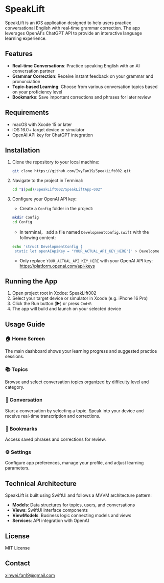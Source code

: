 # SpeakLift

SpeakLift is an iOS application designed to help users practice conversational English with real-time grammar correction. The app leverages OpenAI's ChatGPT API to provide an interactive language learning experience.

## Features

- **Real-time Conversations**: Practice speaking English with an AI conversation partner
- **Grammar Correction**: Receive instant feedback on your grammar and pronunciation
- **Topic-based Learning**: Choose from various conversation topics based on your proficiency level
- **Bookmarks**: Save important corrections and phrases for later review

## Requirements

- macOS with Xcode 15 or later
- iOS 16.0+ target device or simulator
- OpenAI API key for ChatGPT integration

## Installation

1. Clone the repository to your local machine:
   ```sh
   git clone https://github.com/IvyFan19/SpeakLift002.git
   ```

2. Navigate to the project in Terminal:
   ```sh
   cd "$(pwd)/SpeakLift002/SpeakLiftApp-002"
   ```

3. Configure your OpenAI API key:
   - Create a `Config` folder in the project: 
   ```sh
   mkdir Config
   cd Config
   ```
   - In terminal， add a file named `DevelopmentConfig.swift` with the following content:
   
   ```sh
   echo 'struct DevelopmentConfig {
    static let openAIApiKey = "YOUR_ACTUAL_API_KEY_HERE"}' > DevelopmentConfig.swift
    ```
   - Only replace `YOUR_ACTUAL_API_KEY_HERE` with your OpenAI API key: https://platform.openai.com/api-keys

## Running the App
1. Open project root in Xcdoe: SpeakLift002
1. Select your target device or simulator in Xcode (e.g. iPhone 16 Pro)
2. Click the Run button (▶️) or press `Cmd+R`
3. The app will build and launch on your selected device

## Usage Guide

### 🏠 Home Screen
The main dashboard shows your learning progress and suggested practice sessions.

### 📚 Topics
Browse and select conversation topics organized by difficulty level and category.

### 💭 Conversation
Start a conversation by selecting a topic. Speak into your device and receive real-time transcription and corrections.

### 🔖 Bookmarks
Access saved phrases and corrections for review.

### ⚙️ Settings
Configure app preferences, manage your profile, and adjust learning parameters.

## Technical Architecture

SpeakLift is built using SwiftUI and follows a MVVM architecture pattern:

- **Models**: Data structures for topics, users, and conversations
- **Views**: SwiftUI interface components
- **ViewModels**: Business logic connecting models and views
- **Services**: API integration with OpenAI

## License
MIT License

## Contact
xinwei.fan19@gmail.com
